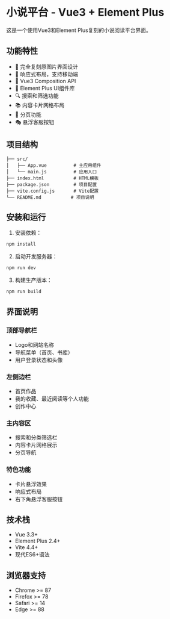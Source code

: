 # 小说平台 - Vue3 + Element Plus

这是一个使用Vue3和Element Plus复刻的小说阅读平台界面。

## 功能特性

- 🎨 完全复刻原图片界面设计
- 📱 响应式布局，支持移动端
- 🎯 Vue3 Composition API
- 🎪 Element Plus UI组件库
- 🔍 搜索和筛选功能
- 📚 内容卡片网格布局
- 📄 分页功能
- 🎭 悬浮客服按钮

## 项目结构

```
├── src/
│   ├── App.vue          # 主应用组件
│   └── main.js          # 应用入口
├── index.html           # HTML模板
├── package.json         # 项目配置
├── vite.config.js       # Vite配置
└── README.md           # 项目说明
```

## 安装和运行

1. 安装依赖：
```bash
npm install
```

2. 启动开发服务器：
```bash
npm run dev
```

3. 构建生产版本：
```bash
npm run build
```

## 界面说明

### 顶部导航栏
- Logo和网站名称
- 导航菜单（首页、书库）
- 用户登录状态和头像

### 左侧边栏
- 首页作品
- 我的收藏、最近阅读等个人功能
- 创作中心

### 主内容区
- 搜索和分类筛选栏
- 内容卡片网格展示
- 分页导航

### 特色功能
- 卡片悬浮效果
- 响应式布局
- 右下角悬浮客服按钮

## 技术栈

- Vue 3.3+
- Element Plus 2.4+
- Vite 4.4+
- 现代ES6+语法

## 浏览器支持

- Chrome >= 87
- Firefox >= 78
- Safari >= 14
- Edge >= 88